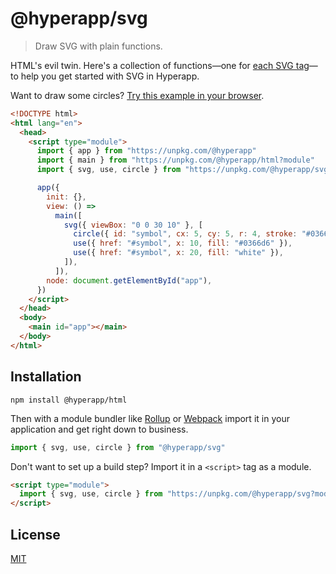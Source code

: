 # @hyperapp/svg

> Draw SVG with plain functions.

HTML's evil twin. Here's a collection of functions—one for [each SVG tag](https://developer.mozilla.org/en-US/docs/Web/SVG)—to help you get started with SVG in Hyperapp.

Want to draw some circles? [Try this example in your browser](https://codepen.io/jorgebucaran/pen/preYMW?editors=1000).

```html
<!DOCTYPE html>
<html lang="en">
  <head>
    <script type="module">
      import { app } from "https://unpkg.com/@hyperapp"
      import { main } from "https://unpkg.com/@hyperapp/html?module"
      import { svg, use, circle } from "https://unpkg.com/@hyperapp/svg?module"

      app({
        init: {},
        view: () =>
          main([
            svg({ viewBox: "0 0 30 10" }, [
              circle({ id: "symbol", cx: 5, cy: 5, r: 4, stroke: "#0366d6" }),
              use({ href: "#symbol", x: 10, fill: "#0366d6" }),
              use({ href: "#symbol", x: 20, fill: "white" }),
            ]),
          ]),
        node: document.getElementById("app"),
      })
    </script>
  </head>
  <body>
    <main id="app"></main>
  </body>
</html>
```

## Installation

```console
npm install @hyperapp/html
```

Then with a module bundler like [Rollup](https://rollupjs.org) or [Webpack](https://webpack.js.org) import it in your application and get right down to business.

```js
import { svg, use, circle } from "@hyperapp/svg"
```

Don't want to set up a build step? Import it in a `<script>` tag as a module.

```html
<script type="module">
  import { svg, use, circle } from "https://unpkg.com/@hyperapp/svg?module"
</script>
```

## License

[MIT](../../LICENSE.md)
